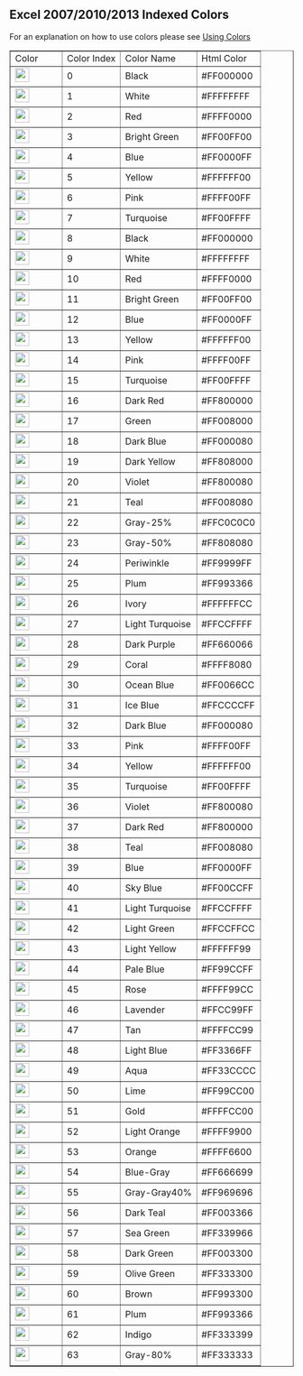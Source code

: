 ## Excel 2007/2010/2013 Indexed Colors
For an explanation on how to use colors please see [Using Colors](Using-Colors)
<table border="1">
<tbody>
<tr>
<td>Color</td><td>Color Index</td><td>Color Name</td><td>Html Color</td>
</tr>
<tr>
<td width="75px"><img width="25" height="25" src="https://dummyimage.com/1x1/000000/000000.png"/> </td><td>0</td><td>Black</td><td>#FF000000</td>
</tr>
<tr>
<td width="75px"><img width="25" height="25" src="https://dummyimage.com/1x1/ffffff/ffffff.png"/> </td><td>1</td><td>White</td><td>#FFFFFFFF</td>
</tr>
<tr>
<td width="75px"><img width="25" height="25" src="https://dummyimage.com/1x1/ff0000/ff0000.png"/> </td><td>2</td><td>Red</td><td>#FFFF0000</td>
</tr>
<tr>
<td width="75px"><img width="25" height="25" src="https://dummyimage.com/1x1/00ff00/00ff00.png"/> </td><td>3</td><td>Bright Green</td><td>#FF00FF00</td>
</tr>
<tr>
<td width="75px"><img width="25" height="25" src="https://dummyimage.com/1x1/0000ff/0000ff.png"/> </td><td>4</td><td>Blue</td><td>#FF0000FF</td>
</tr>
<tr>
<td width="75px"><img width="25" height="25" src="https://dummyimage.com/1x1/ffff00/ffff00.png"/> </td><td>5</td><td>Yellow</td><td>#FFFFFF00</td>
</tr>
<tr>
<td width="75px"><img width="25" height="25" src="https://dummyimage.com/1x1/ff00ff/ff00ff.png"/> </td><td>6</td><td>Pink</td><td>#FFFF00FF</td>
</tr>
<tr>
<td width="75px"><img width="25" height="25" src="https://dummyimage.com/1x1/00ffff/00ffff.png"/> </td><td>7</td><td>Turquoise</td><td>#FF00FFFF</td>
</tr>
<tr>
<td width="75px"><img width="25" height="25" src="https://dummyimage.com/1x1/000000/000000.png"/> </td><td>8</td><td>Black</td><td>#FF000000</td>
</tr>
<tr>
<td width="75px"><img width="25" height="25" src="https://dummyimage.com/1x1/ffffff/ffffff.png"/> </td><td>9</td><td>White</td><td>#FFFFFFFF</td>
</tr>
<tr>
<td width="75px"><img width="25" height="25" src="https://dummyimage.com/1x1/ff0000/ff0000.png"/> </td><td>10</td><td>Red</td><td>#FFFF0000</td>
</tr>
<tr>
<td width="75px"><img width="25" height="25" src="https://dummyimage.com/1x1/00ff00/00ff00.png"/> </td><td>11</td><td>Bright Green</td><td>#FF00FF00</td>
</tr>
<tr>
<td width="75px"><img width="25" height="25" src="https://dummyimage.com/1x1/0000ff/0000ff.png"/> </td><td>12</td><td>Blue</td><td>#FF0000FF</td>
</tr>
<tr>
<td width="75px"><img width="25" height="25" src="https://dummyimage.com/1x1/ffff00/ffff00.png"/> </td><td>13</td><td>Yellow</td><td>#FFFFFF00</td>
</tr>
<tr>
<td width="75px"><img width="25" height="25" src="https://dummyimage.com/1x1/ff00ff/ff00ff.png"/> </td><td>14</td><td>Pink</td><td>#FFFF00FF</td>
</tr>
<tr>
<td width="75px"><img width="25" height="25" src="https://dummyimage.com/1x1/00ffff/00ffff.png"/> </td><td>15</td><td>Turquoise</td><td>#FF00FFFF</td>
</tr>
<tr>
<td width="75px"><img width="25" height="25" src="https://dummyimage.com/1x1/800000/800000.png"/> </td><td>16</td><td>Dark Red</td><td>#FF800000</td>
</tr>
<tr>
<td width="75px"><img width="25" height="25" src="https://dummyimage.com/1x1/008000/008000.png"/> </td><td>17</td><td>Green</td><td>#FF008000</td>
</tr>
<tr>
<td width="75px"><img width="25" height="25" src="https://dummyimage.com/1x1/000080/000080.png"/> </td><td>18</td><td>Dark Blue</td><td>#FF000080</td>
</tr>
<tr>
<td width="75px"><img width="25" height="25" src="https://dummyimage.com/1x1/808000/808000.png"/> </td><td>19</td><td>Dark Yellow</td><td>#FF808000</td>
</tr>
<tr>
<td width="75px"><img width="25" height="25" src="https://dummyimage.com/1x1/800080/800080.png"/> </td><td>20</td><td>Violet</td><td>#FF800080</td>
</tr>
<tr>
<td width="75px"><img width="25" height="25" src="https://dummyimage.com/1x1/008080/008080.png"/> </td><td>21</td><td>Teal</td><td>#FF008080</td>
</tr>
<tr>
<td width="75px"><img width="25" height="25" src="https://dummyimage.com/1x1/c0c0c0/c0c0c0.png"/> </td><td>22</td><td>Gray-25%</td><td>#FFC0C0C0</td>
</tr>
<tr>
<td width="75px"><img width="25" height="25" src="https://dummyimage.com/1x1/808080/808080.png"/> </td><td>23</td><td>Gray-50%</td><td>#FF808080</td>
</tr>
<tr>
<td width="75px"><img width="25" height="25" src="https://dummyimage.com/1x1/9999ff/9999ff.png"/> </td><td>24</td><td>Periwinkle</td><td>#FF9999FF</td>
</tr>
<tr>
<td width="75px"><img width="25" height="25" src="https://dummyimage.com/1x1/993366/993366.png"/> </td><td>25</td><td>Plum</td><td>#FF993366</td>
</tr>
<tr>
<td width="75px"><img width="25" height="25" src="https://dummyimage.com/1x1/ffffcc/ffffcc.png"/> </td><td>26</td><td>Ivory</td><td>#FFFFFFCC</td>
</tr>
<tr>
<td width="75px"><img width="25" height="25" src="https://dummyimage.com/1x1/ccffff/ccffff.png"/> </td><td>27</td><td>Light Turquoise</td><td>#FFCCFFFF</td>
</tr>
<tr>
<td width="75px"><img width="25" height="25" src="https://dummyimage.com/1x1/660066/660066.png"/> </td><td>28</td><td>Dark Purple</td><td>#FF660066</td>
</tr>
<tr>
<td width="75px"><img width="25" height="25" src="https://dummyimage.com/1x1/ff8080/ff8080.png"/> </td><td>29</td><td>Coral</td><td>#FFFF8080</td>
</tr>
<tr>
<td width="75px"><img width="25" height="25" src="https://dummyimage.com/1x1/0066cc/0066cc.png"/> </td><td>30</td><td>Ocean Blue</td><td>#FF0066CC</td>
</tr>
<tr>
<td width="75px"><img width="25" height="25" src="https://dummyimage.com/1x1/ccccff/ccccff.png"/> </td><td>31</td><td>Ice Blue</td><td>#FFCCCCFF</td>
</tr>
<tr>
<td width="75px"><img width="25" height="25" src="https://dummyimage.com/1x1/000080/000080.png"/> </td><td>32</td><td>Dark Blue</td><td>#FF000080</td>
</tr>
<tr>
<td width="75px"><img width="25" height="25" src="https://dummyimage.com/1x1/ff00ff/ff00ff.png"/> </td><td>33</td><td>Pink</td><td>#FFFF00FF</td>
</tr>
<tr>
<td width="75px"><img width="25" height="25" src="https://dummyimage.com/1x1/ffff00/ffff00.png"/> </td><td>34</td><td>Yellow</td><td>#FFFFFF00</td>
</tr>
<tr>
<td width="75px"><img width="25" height="25" src="https://dummyimage.com/1x1/00ffff/00ffff.png"/> </td><td>35</td><td>Turquoise</td><td>#FF00FFFF</td>
</tr>
<tr>
<td width="75px"><img width="25" height="25" src="https://dummyimage.com/1x1/800080/800080.png"/> </td><td>36</td><td>Violet</td><td>#FF800080</td>
</tr>
<tr>
<td width="75px"><img width="25" height="25" src="https://dummyimage.com/1x1/800000/800000.png"/> </td><td>37</td><td>Dark Red</td><td>#FF800000</td>
</tr>
<tr>
<td width="75px"><img width="25" height="25" src="https://dummyimage.com/1x1/008080/008080.png"/> </td><td>38</td><td>Teal</td><td>#FF008080</td>
</tr>
<tr>
<td width="75px"><img width="25" height="25" src="https://dummyimage.com/1x1/0000ff/0000ff.png"/> </td><td>39</td><td>Blue</td><td>#FF0000FF</td>
</tr>
<tr>
<td width="75px"><img width="25" height="25" src="https://dummyimage.com/1x1/00ccff/00ccff.png"/> </td><td>40</td><td>Sky Blue</td><td>#FF00CCFF</td>
</tr>
<tr>
<td width="75px"><img width="25" height="25" src="https://dummyimage.com/1x1/ccffff/ccffff.png"/> </td><td>41</td><td>Light Turquoise</td><td>#FFCCFFFF</td>
</tr>
<tr>
<td width="75px"><img width="25" height="25" src="https://dummyimage.com/1x1/ccffcc/ccffcc.png"/> </td><td>42</td><td>Light Green</td><td>#FFCCFFCC</td>
</tr>
<tr>
<td width="75px"><img width="25" height="25" src="https://dummyimage.com/1x1/ffff99/ffff99.png"/> </td><td>43</td><td>Light Yellow</td><td>#FFFFFF99</td>
</tr>
<tr>
<td width="75px"><img width="25" height="25" src="https://dummyimage.com/1x1/99ccff/99ccff.png"/> </td><td>44</td><td>Pale Blue</td><td>#FF99CCFF</td>
</tr>
<tr>
<td width="75px"><img width="25" height="25" src="https://dummyimage.com/1x1/ff99cc/ff99cc.png"/> </td><td>45</td><td>Rose</td><td>#FFFF99CC</td>
</tr>
<tr>
<td width="75px"><img width="25" height="25" src="https://dummyimage.com/1x1/cc99ff/cc99ff.png"/> </td><td>46</td><td>Lavender</td><td>#FFCC99FF</td>
</tr>
<tr>
<td width="75px"><img width="25" height="25" src="https://dummyimage.com/1x1/ffcc99/ffcc99.png"/> </td><td>47</td><td>Tan</td><td>#FFFFCC99</td>
</tr>
<tr>
<td width="75px"><img width="25" height="25" src="https://dummyimage.com/1x1/3366ff/3366ff.png"/> </td><td>48</td><td>Light Blue</td><td>#FF3366FF</td>
</tr>
<tr>
<td width="75px"><img width="25" height="25" src="https://dummyimage.com/1x1/33cccc/33cccc.png"/> </td><td>49</td><td>Aqua</td><td>#FF33CCCC</td>
</tr>
<tr>
<td width="75px"><img width="25" height="25" src="https://dummyimage.com/1x1/99cc00/99cc00.png"/> </td><td>50</td><td>Lime</td><td>#FF99CC00</td>
</tr>
<tr>
<td width="75px"><img width="25" height="25" src="https://dummyimage.com/1x1/ffcc00/ffcc00.png"/> </td><td>51</td><td>Gold</td><td>#FFFFCC00</td>
</tr>
<tr>
<td width="75px"><img width="25" height="25" src="https://dummyimage.com/1x1/ff9900/ff9900.png"/> </td><td>52</td><td>Light Orange</td><td>#FFFF9900</td>
</tr>
<tr>
<td width="75px"><img width="25" height="25" src="https://dummyimage.com/1x1/ff6600/ff6600.png"/> </td><td>53</td><td>Orange</td><td>#FFFF6600</td>
</tr>
<tr>
<td width="75px"><img width="25" height="25" src="https://dummyimage.com/1x1/666699/666699.png"/> </td><td>54</td><td>Blue-Gray</td><td>#FF666699</td>
</tr>
<tr>
<td width="75px"><img width="25" height="25" src="https://dummyimage.com/1x1/969696/969696.png"/> </td><td>55</td><td>Gray-Gray40%</td><td>#FF969696</td>
</tr>
<tr>
<td width="75px"><img width="25" height="25" src="https://dummyimage.com/1x1/003366/003366.png"/> </td><td>56</td><td>Dark Teal</td><td>#FF003366</td>
</tr>
<tr>
<td width="75px"><img width="25" height="25" src="https://dummyimage.com/1x1/339966/339966.png"/> </td><td>57</td><td>Sea Green</td><td>#FF339966</td>
</tr>
<tr>
<td width="75px"><img width="25" height="25" src="https://dummyimage.com/1x1/003300/003300.png"/> </td><td>58</td><td>Dark Green</td><td>#FF003300</td>
</tr>
<tr>
<td width="75px"><img width="25" height="25" src="https://dummyimage.com/1x1/333300/333300.png"/> </td><td>59</td><td>Olive Green</td><td>#FF333300</td>
</tr>
<tr>
<td width="75px"><img width="25" height="25" src="https://dummyimage.com/1x1/993300/993300.png"/> </td><td>60</td><td>Brown</td><td>#FF993300</td>
</tr>
<tr>
<td width="75px"><img width="25" height="25" src="https://dummyimage.com/1x1/993366/993366.png"/> </td><td>61</td><td>Plum</td><td>#FF993366</td>
</tr>
<tr>
<td width="75px"><img width="25" height="25" src="https://dummyimage.com/1x1/333399/333399.png"/> </td><td>62</td><td>Indigo</td><td>#FF333399</td>
</tr>
<tr>
<td width="75px"><img width="25" height="25" src="https://dummyimage.com/1x1/333333/333333.png"/> </td><td>63</td><td>Gray-80%</td><td>#FF333333</td>
</tr>
</tbody>
</table>

